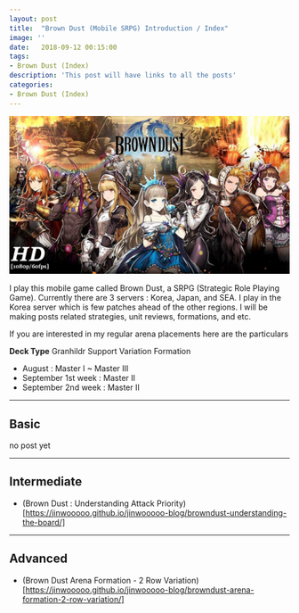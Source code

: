 ```yaml
---
layout: post
title:  "Brown Dust (Mobile SRPG) Introduction / Index"
image: ''
date:   2018-09-12 00:15:00
tags:
- Brown Dust (Index)
description: 'This post will have links to all the posts'
categories:
- Brown Dust (Index)
---
```


<img src="../uploads/browndust-introduction-main.jpg">

I play this mobile game called Brown Dust, a SRPG (Strategic Role Playing Game). Currently there are 3 servers : Korea, Japan, and SEA. I play in the Korea server which is few patches ahead of the other regions. I will be making posts related strategies, unit reviews, formations, and etc.

If you are interested in my regular arena placements here are the particulars

**Deck Type** Granhildr Support Variation Formation

* August : Master I ~ Master III
* September 1st week : Master II
* September 2nd week : Master II

---

## Basic

no post yet

---

## Intermediate

* (Brown Dust : Understanding Attack Priority)[https://jinwooooo.github.io/jinwooooo-blog/browndust-understanding-the-board/]

---

## Advanced

* (Brown Dust Arena Formation - 2 Row Variation)[https://jinwooooo.github.io/jinwooooo-blog/browndust-arena-formation-2-row-variation/]
